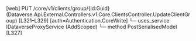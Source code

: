 [web] PUT /core/v1/clients/group/{id:Guid}  (Dataverse.Api.External.Controllers.v1.Core.ClientsController.UpdateClientGroup)  [L321–L329] [auth=Authentication.CoreWrite]
  └─ uses_service IDataverseProxyService (AddScoped)
    └─ method PostSerialisedModel [L327]

